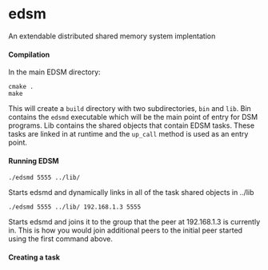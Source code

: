 # edsm
An extendable distributed shared memory system implentation

#### Compilation
In the main EDSM directory:
```
cmake .
make
```
This will create a ```build``` directory with two subdirectories, ```bin``` and ```lib```. 
Bin contains the ```edsmd``` executable which will be the main point of entry for DSM programs. 
Lib contains the shared objects that contain EDSM tasks. These tasks are linked in at runtime and the 
```up_call``` method is used as an entry point.

#### Running EDSM
```
./edsmd 5555 ../lib/ 
```
Starts edsmd and dynamically links in all of the task shared objects in ../lib
```
./edsmd 5555 ../lib/ 192.168.1.3 5555
```
Starts edsmd and joins it to the group that the peer at 192.168.1.3 is currently in. 
This is how you would join additional peers to the initial peer started using the first command above.
#### Creating a task
